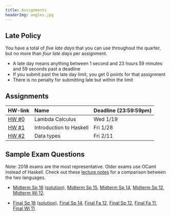 ```yaml
---
title: Assignments
headerImg: angles.jpg
---
```


## Late Policy 

You have a total of *five late days* that you can use throughout the quarter,
but no more than *four late days* per assignment.
    
- A late day means anything between 1 second and 23
  hours 59 minutes and 59 seconds past a deadline    
- If you submit past the late day limit, you get 0 points for that assignment
- There is no penalty for submitting late but within the limit
 
## Assignments

| **HW-link**                                      | **Name**                |  **Deadline (23:59:59pm)** |
|:-------------------------------------------------|:------------------------|:---------------------------|
| [HW #0](https://classroom.github.com/a/_Z02Ovjv) | Lambda Calculus         | Wed 1/19                   |
| [HW #1](https://classroom.github.com/a/M82O2KWO) | Introduction to Haskell | Fri 1/28                   |
| [HW #2](https://classroom.github.com/a/vICM9ymH) | Data types              | Fri 2/11                   |


<!-- 
| [HW #3](https://classroom.github.com/a/JV9YLoCP) | Higher-order Functions  | Fri 2/19                   |
| [HW #4](https://classroom.github.com/a/M_ogdXm7) | Interpreters            | Fri 3/5                    |
| [HW #5](https://classroom.github.com/a/N5jjfNpQ) | Classes                 | Fri 3/13                   |
-->

## Sample Exam Questions

Note: 2018 exams are the most representative. Older exams use OCaml instead of Haskell.
Check out these [lecture notes](https://ucsd-cse130.github.io/web/lectures/02-haskell.html)
for a comparison between the two languages.

- [Midterm Sp 18](/static/raw/130-midterm-sp18.pdf) ([solution](/static/raw/130-midterm-sp18-solution.pdf)),
  [Midterm Sp 15](/static/raw/midterm-sp15.pdf),
  [Midterm Sp 14](/static/raw/midterm-sp14.pdf),
  [Midterm Sp 12](/static/raw/midterm-sp12.pdf),
  [Midterm Wi 12](/static/raw/midterm-wi12.pdf).

- [Final Sp 18](/static/raw/130-final-sp18.pdf) ([solution](/static/raw/130-final-sp18-solution.pdf)),
  [Final Sp 14](/static/raw/final-sp14.pdf),
  [Final Fa 12](/static/raw/final-fa12.pdf),
  [Final Sp 12](/static/raw/final-sp12.pdf),
  [Final Fa 11](/static/raw/final-fa11.pdf),
  [Final Wi 11](/static/raw/final-wi11.pdf).
